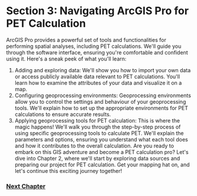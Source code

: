 
# Section 3: Navigating ArcGIS Pro for PET Calculation
ArcGIS Pro provides a powerful set of tools and functionalities for performing spatial analyses, including PET calculations. We'll guide you through the software interface, ensuring you're comfortable and confident using it. Here's a sneak peek of what you'll learn:

1. Adding and exploring data: We'll show you how to import your own data or access publicly available data relevant to PET calculations. You'll learn how to examine the attributes of your data and visualize it on a map.
2. Configuring geoprocessing environments: Geoprocessing environments allow you to control the settings and behaviour of your geoprocessing tools. We'll explain how to set up the appropriate environments for PET calculations to ensure accurate results.
3. Applying geoprocessing tools for PET calculation: This is where the magic happens! We'll walk you through the step-by-step process of using specific geoprocessing tools to calculate PET. We'll explain the parameters and options, ensuring you understand what each tool does and how it contributes to the overall calculation.
Are you ready to embark on this GIS adventure and become a PET calculation pro? Let's dive into Chapter 2, where we'll start by exploring data sources and preparing our project for PET calculation. Get your mapping hat on, and let's continue this exciting journey together!

### [Next Chapter](/Chapter%202%20Data%20Preparation/Section%201/Section%201.md)